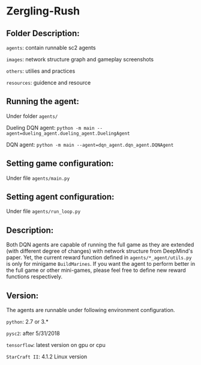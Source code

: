 # Zergling-Rush

## Folder Description:

`agents`: contain runnable sc2 agents

`images`: network structure graph and gameplay screenshots

`others`: utilies and practices

`resources`: guidence and resource

## Running the agent:
Under folder `agents/`

Dueling DQN agent: `﻿python -m main --agent=dueling_agent.dueling_agent.DuelingAgent`

DQN agent: `﻿python -m main --agent=dqn_agent.dqn_agent.DQNAgent`


## Setting game configuration:
Under file `agents/main.py`

## Setting agent configuration:
Under file `agents/run_loop.py`

## Description:

Both DQN agents are capable of running the full game as they are extended (with different degree of changes) with network structure from DeepMind's paper. Yet, the current reward function defined in `agents/*_agent/utils.py` is only for minigame `BuildMarines`. If you want the agent to perform better in the full game or other mini-games, please feel free to define new reward functions respectively.


## Version:
The agents are runnable under following environment configuration. 

`python`: 2.7 or 3.*

`pysc2`: after 5/31/2018

`tensorflow`: latest version on gpu or cpu

`StarCraft II`: 4.1.2 Linux version
